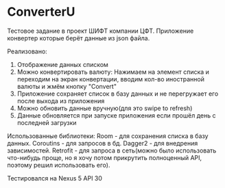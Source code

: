 # ConverterU

Тестовое задание в проект ШИФТ компании ЦФТ.
Приложение конвертер которые берёт данные из json файла.

Реализовано:
1) Отображение данных списком
2) Можно конвертировать валюту: Нажимаем на элемент списка и переходим на экран конвертации, вводим кол-во иностранной валюты и жмём кнопку "Convert"
3) Приложение сохраняет список в базу данных и не перегружает его после выхода из приложения
4) Можно обновить данные вручную(для это swipe to refresh)
5) Данные обновляется при запуске приложения если прошёл день с последней загрузки


Использованные библиотеки:
Room - для сохранения списка в базу данных.
Coroutins - для запросов в бд.
Dagger2 - для внедрения зависимостей.
Retrofit - для запроса в сеть(можно было использовать что-нибудь проще, но я хочу потом прикрутить полноценный API, поэтому решил использовать его).

Тестировался на Nexus 5 API 30
